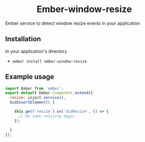 <h1 align="center">Ember-window-resize</h1>

Ember service to detect window resize events in your application

## Installation

In your application's directory

* `ember install ember-window-resize`


## Example usage

```javascript
import Ember from 'ember';
export default Ember.Component.extend({
  resize: inject.service(),
  didInsertElement() {

    this.get('resize').on('didResize', () => {
      // Do some resizing magic
    });

  }
});
```